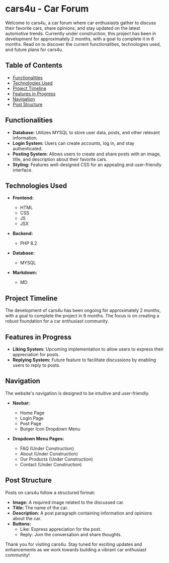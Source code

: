 # cars4u - Car Forum

Welcome to cars4u, a car forum where car enthusiasts gather to discuss their favorite cars, share opinions, and stay updated on the latest automotive trends. Currently under construction, this project has been in development for approximately 2 months, with a goal to complete it in 6 months. Read on to discover the current functionalities, technologies used, and future plans for cars4u.

## Table of Contents

- [Functionalities](#functionalities)
- [Technologies Used](#technologies-used)
- [Project Timeline](#project-timeline)
- [Features in Progress](#features-in-progress)
- [Navigation](#navigation)
- [Post Structure](#post-structure)

## Functionalities

- **Database:** Utilizes MYSQL to store user data, posts, and other relevant information.
- **Login System:** Users can create accounts, log in, and stay authenticated.
- **Posting System:** Allows users to create and share posts with an image, title, and description about their favorite cars.
- **Styling:** Features well-designed CSS for an appealing and user-friendly interface.

## Technologies Used

- **Frontend:**
    - HTML
    - CSS
    - JS
    - JSX

- **Backend:**
    - PHP 8.2

- **Database:**
    - MYSQL

- **Markdown:**
    - MD

## Project Timeline

The development of cars4u has been ongoing for approximately 2 months, with a goal to complete the project in 6 months. The focus is on creating a robust foundation for a car enthusiast community.

## Features in Progress

- **Liking System:** Upcoming implementation to allow users to express their appreciation for posts.
- **Replying System:** Future feature to facilitate discussions by enabling users to reply to posts.

## Navigation

The website's navigation is designed to be intuitive and user-friendly.

- **Navbar:**
    - Home Page
    - Login Page
    - Post Page
    - Burger Icon Dropdown Menu

- **Dropdown Menu Pages:**
    - FAQ (Under Construction)
    - About (Under Construction)
    - Our Products (Under Construction)
    - Contact (Under Construction)

## Post Structure

Posts on cars4u follow a structured format:

- **Image:** A required image related to the discussed car.
- **Title:** The name of the car.
- **Description:** A post paragraph containing information and opinions about the car.
- **Buttons:**
    - Like: Express appreciation for the post.
    - Reply: Join the conversation and share thoughts.

Thank you for visiting cars4u. Stay tuned for exciting updates and enhancements as we work towards building a vibrant car enthusiast community!